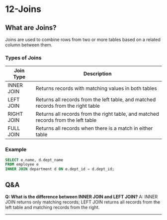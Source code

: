 # 12-Joins

## What are Joins?
Joins are used to combine rows from two or more tables based on a related column between them.

### Types of Joins
| Join Type   | Description                                      |
|-------------|--------------------------------------------------|
| INNER JOIN  | Returns records with matching values in both tables |
| LEFT JOIN   | Returns all records from the left table, and matched records from the right table |
| RIGHT JOIN  | Returns all records from the right table, and matched records from the left table |
| FULL JOIN   | Returns all records when there is a match in either table |

### Example
```sql
SELECT e.name, d.dept_name
FROM employee e
INNER JOIN department d ON e.dept_id = d.dept_id;
```

## Q&A
**Q: What is the difference between INNER JOIN and LEFT JOIN?**
A: INNER JOIN returns only matching records; LEFT JOIN returns all records from the left table and matching records from the right.

---

